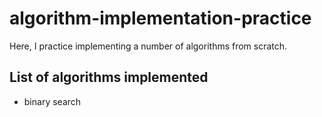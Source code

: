 # algorithm-implementation-practice
Here, I practice implementing a number of algorithms from scratch.

## List of algorithms implemented

- binary search

